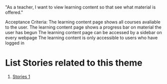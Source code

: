 "As a teacher, I want to view learning content so that see what material is offered."



Acceptance Criteria:
The learning content page shows all courses avaliable to the user.
The learning content page shows a progress bar on material the user has begun
The learning content page can be accessed by a sidebar on every webpage
The learning content is only accessible to users who have logged in


# List Stories related to this theme
1. [Stories 1](documentation/templates/theme/initiatives/epics/stories/tasks/task_template.md)

